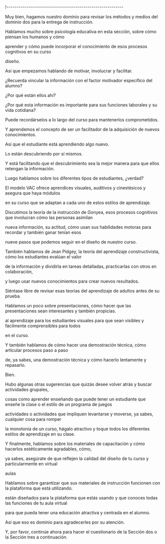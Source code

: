!-----------------------------------------------------------

Muy bien, hagamos nuestro dominio para revisar los métodos y medios del dominio dos para la entrega de instrucción.

Hablamos mucho sobre psicología educativa en esta sección, sobre cómo piensan los humanos y cómo

aprender y cómo puede incorporar el conocimiento de esos procesos cognitivos en su curso

diseño.

Así que empezamos hablando de motivar, involucrar y facilitar.

¿Recuerda vincular la información con el factor motivador específico del alumno?

¿Por qué están ellos ahí?

¿Por qué esta información es importante para sus funciones laborales y su vida cotidiana?

Puede recordárselos a lo largo del curso para mantenerlos comprometidos.

Y aprendemos el concepto de ser un facilitador de la adquisición de nuevos conocimientos.

Así que el estudiante está aprendiendo algo nuevo.

Lo están descubriendo por sí mismos.

Y está facilitando que el descubrimiento sea la mejor manera para que ellos retengan la información.

Luego hablamos sobre los diferentes tipos de estudiantes, ¿verdad?

El modelo VAC ofrece aprendices visuales, auditivos y cinestésicos y asegura que haya módulos

en su curso que se adaptan a cada uno de estos estilos de aprendizaje.

Discutimos la teoría de la instrucción de Gonyea, esos procesos cognitivos que involucran cómo las personas asimilan

nueva información, su actitud, cómo usan sus habilidades motoras para recordar y también ganar tenían esos

nueve pasos que podemos seguir en el diseño de nuestro curso.

También hablamos de Jean Pidgey, la teoría del aprendizaje constructivista, cómo los estudiantes evalúan el valor

de la información y dividirla en tareas detalladas, practicarlas con otros en colaboración,

y luego usar nuevos conocimientos para crear nuevos resultados.

Siéntase libre de revisar esas teorías del aprendizaje de adultos antes de su prueba.

Hablamos un poco sobre presentaciones, cómo hacer que las presentaciones sean interesantes y también propicias.

al aprendizaje para los estudiantes visuales para que sean visibles y fácilmente comprensibles para todos

en el curso.

Y también hablamos de cómo hacer una demostración técnica, cómo articular procesos paso a paso

de, ya sabes, una demostración técnica y cómo hacerlo lentamente y repasarlo.

Bien.

Hubo algunas otras sugerencias que quizás desee volver atrás y buscar actividades grupales,

cosas como aprender enseñando que puede tener un estudiante que enseñe la clase o el estilo de un programa de juegos

actividades o actividades que impliquen levantarse y moverse, ya sabes, cualquier cosa para romper

la monotonía de un curso, hágalo atractivo y toque todos los diferentes estilos de aprendizaje en su clase.

Y finalmente, hablamos sobre los materiales de capacitación y cómo hacerlos estéticamente agradables, cómo,

ya sabes, asegúrate de que reflejen la calidad del diseño de tu curso y particularmente en virtual

aulas

Hablamos sobre garantizar que sus materiales de instrucción funcionen con la plataforma que está utilizando.

están diseñados para la plataforma que estás usando y que conoces todas las funciones de tu aula virtual

para que pueda tener una educación atractiva y centrada en el alumno.

Así que eso es dominio para agradecerles por su atención.

Y, por favor, continúe ahora para hacer el cuestionario de la Sección dos o la Sección tres a continuación.